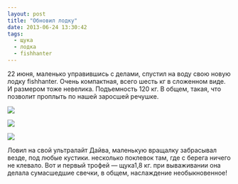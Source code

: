 ```yaml
---
layout: post
title: "Обновил лодку"
date: 2013-06-24 13:30:42
tags:
  - щука
  - лодка
  - fishhanter
---
```

22 июня, маленько управившись с делами, спустил на воду свою новую лодку
fishhanter. Очень компактная, всего шесть кг в сложенном виде. И
размером тоже невелика. Подъемность 120 кг. В общем, такая, что позволит
проплыть по нашей заросшей речушке.

![](http://fishingguru.ru/uploads/images/00/00/01/2013/08/14/118335.jpg)

![](http://fishingguru.ru/uploads/images/00/00/01/2013/08/14/b529b1.jpg)

![](http://fishingguru.ru/uploads/images/00/00/01/2013/08/14/18cbdc.jpg)

Ловил на свой ультралайт Дайва, маленькую вращалку забрасывал везде, под
любые кустики. несколько поклевок там, где с берега ничего не клевало.
Вот и первый трофей — щука1,8 кг. при вываживании она делала сумасшедшие
свечки, в общем, наслаждение необыкновенное!

